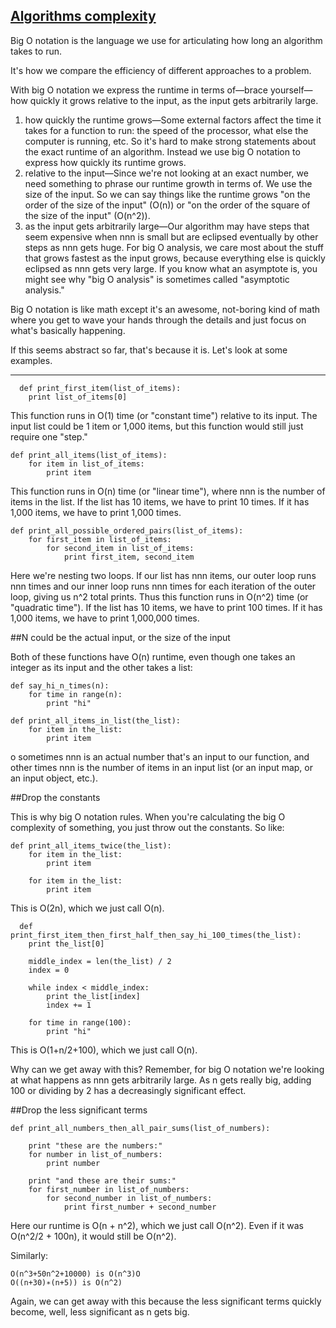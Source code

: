[Algorithms complexity](https://www.interviewcake.com/article/python/big-o-notation-time-and-space-complexity)
---

Big O notation is the language we use for articulating how long an algorithm takes to run. 

It's how we compare the efficiency of different approaches to a problem. 

With big O notation we express the runtime in terms of—brace yourself—how quickly it grows relative to the input, as the input gets arbitrarily large. 

  1. how quickly the runtime grows—Some external factors affect the time it takes for a function to run: the speed of the processor, what else the computer is running, etc. So it's hard to make strong statements about the exact runtime of an algorithm. Instead we use big O notation to express how quickly its runtime grows. 
  2. relative to the input—Since we're not looking at an exact number, we need something to phrase our runtime growth in terms of. We use the size of the input. So we can say things like the runtime grows "on the order of the size of the input" (O(n)) or "on the order of the square of the size of the input" (O(n^2)). 
  3. as the input gets arbitrarily large—Our algorithm may have steps that seem expensive when nnn is small but are eclipsed eventually by other steps as nnn gets huge. For big O analysis, we care most about the stuff that grows fastest as the input grows, because everything else is quickly eclipsed as nnn gets very large. If you know what an asymptote is, you might see why "big O analysis" is sometimes called "asymptotic analysis." 
  

Big O notation is like math except it's an awesome, not-boring kind of math where you get to wave your hands through the details and just focus on what's basically happening. 

If this seems abstract so far, that's because it is. Let's look at some examples. 

----

```
  def print_first_item(list_of_items):
    print list_of_items[0]
```

This function runs in O(1) time (or "constant time") relative to its input. The input list could be 1 item or 1,000 items, but this function would still just require one "step."

```
def print_all_items(list_of_items):
    for item in list_of_items:
        print item
```

This function runs in O(n) time (or "linear time"), where nnn is the number of items in the list. If the list has 10 items, we have to print 10 times. If it has 1,000 items, we have to print 1,000 times.

```
def print_all_possible_ordered_pairs(list_of_items):
    for first_item in list_of_items:
        for second_item in list_of_items:
            print first_item, second_item
```

Here we're nesting two loops. If our list has nnn items, our outer loop runs nnn times and our inner loop runs nnn times for each iteration of the outer loop, giving us n^2 total prints. Thus this function runs in O(n^2) time (or "quadratic time"). If the list has 10 items, we have to print 100 times. If it has 1,000 items, we have to print 1,000,000 times. 

##N could be the actual input, or the size of the input 

Both of these functions have O(n) runtime, even though one takes an integer as its input and the other takes a list: 

```
def say_hi_n_times(n):
    for time in range(n):
        print "hi"

def print_all_items_in_list(the_list):
    for item in the_list:
        print item
```

o sometimes nnn is an actual number that's an input to our function, and other times nnn is the number of items in an input list (or an input map, or an input object, etc.). 


##Drop the constants 

This is why big O notation rules. When you're calculating the big O complexity of something, you just throw out the constants. So like: 

```
def print_all_items_twice(the_list):
    for item in the_list:
        print item
        
    for item in the_list:
        print item
```
This is O(2n), which we just call O(n). 

```
  def print_first_item_then_first_half_then_say_hi_100_times(the_list):
    print the_list[0]

    middle_index = len(the_list) / 2
    index = 0

    while index < middle_index:
        print the_list[index]
        index += 1

    for time in range(100):
        print "hi"
```
This is O(1+n/2+100), which we just call O(n). 

Why can we get away with this? Remember, for big O notation we're looking at what happens as nnn gets arbitrarily large. As n gets really big, adding 100 or dividing by 2 has a decreasingly significant effect. 

##Drop the less significant terms 

```
def print_all_numbers_then_all_pair_sums(list_of_numbers):

    print "these are the numbers:"
    for number in list_of_numbers:
        print number

    print "and these are their sums:"
    for first_number in list_of_numbers:
        for second_number in list_of_numbers:
            print first_number + second_number
```

Here our runtime is O(n + n^2), which we just call O(n^2). Even if it was O(n^2/2 + 100n), it would still be O(n^2). 

Similarly: 

    O(n^3+50n^2+10000) is O(n^3)O
    O((n+30)∗(n+5)) is O(n^2)

Again, we can get away with this because the less significant terms quickly become, well, less significant as n gets big. 
